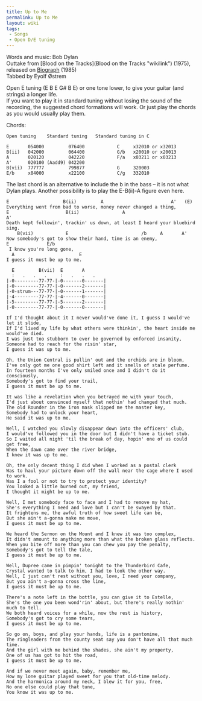 ```yaml
---
title: Up to Me
permalink: Up to Me
layout: wiki
tags:
 - Songs
 - Open D/E tuning
---
```


Words and music: Bob Dylan  
Outtake from [Blood on the Tracks](Blood on the Tracks "wikilink")
(1975), released on [Biograph](Biograph "wikilink") (1985)  
Tabbed by Eyolf Østrem

Open E tuning (E B E G\# B E) or one tone lower, to give your guitar
(and strings) a longer life.  
If you want to play it in standard tuning without losing the sound of
the recording, the suggested chord formations will work. Or just play
the chords as you would usually play them.

Chords:

    Open tuning    Standard tuning   Standard tuning in C

    E       054000         076400            C     x32010 or x32013
    B(ii)   042000         064400            G/b   x20010 or x20013
    A       020120         042220            F/a   x03211 or x03213
    A'      020100 (Aadd9) 042200
    B(vii)  777777         799877            G     320003
    E/b     x04000         x22100            C/g   332010

The last chord is an alternative to include the b in the bass – it is
not what Dylan plays. Another possibility is to play the E-B(ii)-A
figure even here.

    E                    B(ii)         A                         A'   (E)
    Everything went from bad to worse, money never changed a thing,
    E                     B(ii)                A                                A'
    Death kept followin', trackin' us down, at least I heard your bluebird sing.
        B(vii)            E                           /b     A       A'
    Now somebody's got to show their hand, time is an enemy,
    E              E/b
     I know you're long gone,
      A                        E
    I guess it must be up to me.

      E         B(vii)  E       A
      :   .   .   .     :   .   .   .
    |-0---------77-77-|-0-------0-------|
    |-0---------77-77-|-0-------2-------|
    |-0-strum---77-77-|-0-------1-------|
    |-4---------77-77-|-4-------0-------|
    |-5---------77-77-|-5-------2-------|
    |-0---------77-77-|-0-------0-------|

    If I'd thought about it I never would've done it, I guess I would've let it slide,
    If I'd lived my life by what others were thinkin', the heart inside me would've died.
    I was just too stubborn to ever be governed by enforced insanity,
    Someone had to reach for the risin' star,
    I guess it was up to me.

    Oh, the Union Central is pullin' out and the orchids are in bloom,
    I've only got me one good shirt left and it smells of stale perfume.
    In fourteen months I've only smiled once and I didn't do it consciously,
    Somebody's got to find your trail,
    I guess it must be up to me.

    It was like a revelation when you betrayed me with your touch,
    I'd just about convinced myself that nothin' had changed that much.
    The old Rounder in the iron mask slipped me the master key,
    Somebody had to unlock your heart,
    He said it was up to me.

    Well, I watched you slowly disappear down into the officers' club,
    I would've followed you in the door but I didn't have a ticket stub.
    So I waited all night 'til the break of day, hopin' one of us could get free,
    When the dawn came over the river bridge,
    I knew it was up to me.

    Oh, the only decent thing I did when I worked as a postal clerk
    Was to haul your picture down off the wall near the cage where I used to work.
    Was I a fool or not to try to protect your identity?
    You looked a little burned out, my friend,
    I thought it might be up to me.

    Well, I met somebody face to face and I had to remove my hat,
    She's everything I need and love but I can't be swayed by that.
    It frightens me, the awful truth of how sweet life can be,
    But she ain't a-gonna make me move,
    I guess it must be up to me.

    We heard the Sermon on the Mount and I knew it was too complex,
    It didn't amount to anything more than what the broken glass reflects.
    When you bite off more than you can chew you pay the penalty,
    Somebody's got to tell the tale,
    I guess it must be up to me.

    Well, Dupree came in pimpin' tonight to the Thunderbird Cafe,
    Crystal wanted to talk to him, I had to look the other way.
    Well, I just can't rest without you, love, I need your company,
    But you ain't a-gonna cross the line,
    I guess it must be up to me.

    There's a note left in the bottle, you can give it to Estelle,
    She's the one you been wond'rin' about, but there's really nothin' much to tell.
    We both heard voices for a while, now the rest is history,
    Somebody's got to cry some tears,
    I guess it must be up to me.

    So go on, boys, and play your hands, life is a pantomime,
    The ringleaders from the county seat say you don't have all that much time.
    And the girl with me behind the shades, she ain't my property,
    One of us has got to hit the road,
    I guess it must be up to me.

    And if we never meet again, baby, remember me,
    How my lone guitar played sweet for you that old-time melody.
    And the harmonica around my neck, I blew it for you, free,
    No one else could play that tune,
    You know it was up to me.

